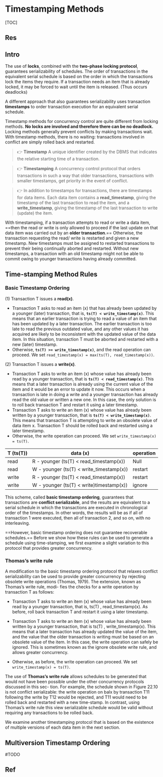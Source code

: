 # Timestamping Methods

[TOC]



## Res



## Intro
The use of **locks**, combined with the **two-phase locking protocol**, guarantees serializability of schedules. The order of transactions in the equivalent serial schedule is based on the order in which the transactions lock the items they require. If a transaction needs an item that is already locked, it may be forced to wait until the item is released. (Thus occurs deadlocks)

A different approach that also guarantees serializability uses transaction **timestamps** to order transaction execution for an equivalent serial schedule.

Timestamp methods for concurrency control are quite different from locking methods. **No locks are involved and therefore there can be no deadlock.** Locking methods generally prevent conflicts by making transactions wait. With timestamp methods, there is no waiting: transactions involved in conflict are simply rolled back and restarted.

> 👉 **Timestamp** 
> A unique identifier created by the DBMS that indicates the relative starting time of a transaction.

> 👉 **Timestamping**
> A concurrency control protocol that orders transactions in such a way that older transactions, transactions with smaller timestamps, get priority in the event of conflict.

> 👉 In addition to timestamps for transactions, there are timestamps for data items. Each data item contains a **read_timestamp**, giving the timestamp of the last transaction to read the item, and a **write_timestamp**, giving the timestamp of the last transaction to write (update) the item.

With timestamping, if a transaction attempts to read or write a data item, ==then the read or write is only allowed to proceed if the last update on that data item was carried out by an **older transaction**.== Otherwise, the transaction requesting the read/ write is restarted and given a new timestamp. New timestamps must be assigned to restarted transactions to prevent their being continually aborted and restarted. Without new timestamps, a transaction with an old timestamp might not be able to commit owing to younger transactions having already committed.



## Time-stamping Method Rules
### Basic Timestamp Ordering
(1) Transaction T issues a **read(x)**.
- Transaction T asks to read an item (x) that has already been updated by a younger (later) transaction, that is, **`ts(T) < write_timestamp(x)`**. This means that an earlier transaction is trying to read a value of an item that has been updated by a later transaction. The earlier transaction is too late to read the previous outdated value, and any other values it has acquired are likely to be inconsistent with the updated value of the data item. In this situation, transaction T must be aborted and restarted with a new (later) timestamp.
- Otherwise, **`ts(T) >= write_timestamp(x)`**, and the read operation can proceed. We set `read_timestamp(x) = max(ts(T), read_timestamp(x))`.


(2) Transaction T issues a **write(x)**.
- Transaction T asks to write an item (x) whose value has already been read by a younger transaction, that is **`ts(T) < read_timestamp(x)`**. This means that a later transaction is already using the current value of the item and it would be an error to update it now. This occurs when a transaction is late in doing a write and a younger transaction has already read the old value or written a new one. In this case, the only solution is to roll back transaction T and restart it using a later timestamp.
- Transaction T asks to write an item (x) whose value has already been written by a younger transaction, that is **`ts(T) < write_timestamp(x)`**. This means that transaction T is attempting to write an obsolete value of data item x. Transaction T should be rolled back and restarted using a later timestamp.
- Otherwise, the write operation can proceed. We set `write_timestamp(x) = ts(T)`.

| T (ts(T)) | data (x) | operation|
| - | - | - |
| read | R - younger (ts(T) < read_timestamp(x)) | Null |
| read | W - younger (ts(T) < write_timestamp(x)) | restart |
| write | R - younger (ts(T) < read_timestamp(x))| restart | 
| write | W - younger (ts(T) < write)timestamp(x))| ignore | 


This scheme, called **basic timestamp ordering**, guarantees that transactions are **conflict serializable**, and the results are equivalent to a serial schedule in which the transactions are executed in chronological order of the timestamps. In other words, the results will be as if all of transaction 1 were executed, then all of transaction 2, and so on, with no interleaving.

==However, basic timestamp ordering does not guarantee recoverable schedules.== Before we show how these rules can be used to generate a schedule using time-stamping, we first examine a slight variation to this protocol that provides greater concurrency.


### Thomas’s write rule
A modification to the basic timestamp ordering protocol that relaxes conflict serializability can be used to provide greater concurrency by rejecting obsolete write operations (Thomas, 1979). The extension, known as Thomas’s write rule, modi- fies the checks for a write operation by transaction T as follows:

- Transaction T asks to write an item (x) whose value has already been read by a younger transaction, that is, ts(T) , read_timestamp(x). As before, roll back transaction T and restart it using a later timestamp.

- Transaction T asks to write an item (x) whose value has already been written by a younger transaction, that is ts(T) , write_timestamp(x). This means that a later transaction has already updated the value of the item, and the value that the older transaction is writing must be based on an obsolete value of the item. In this case, the write operation can safely be ignored. This is sometimes known as the ignore obsolete write rule, and allows greater concurrency.  

- Otherwise, as before, the write operation can proceed. We set `write_timestamp(x) = ts(T)`.

The use of **Thomas’s write rule** allows schedules to be generated that would not have been possible under the other concurrency protocols discussed in this sec- tion. For example, the schedule shown in Figure 22.10 is not conflict serializable: the write operation on balx by transaction T11 following the write by T12 would be rejected, and T11 would need to be rolled back and restarted with a new time-stamp. In contrast, using Thomas’s write rule this view serializable schedule would be valid without requiring any transactions to be rolled back.

We examine another timestamping protocol that is based on the existence of multiple versions of each data item in the next section.


## Multiversion Timestamp Ordering
#TODO 





## Ref


